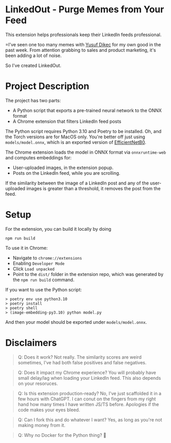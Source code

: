 # LinkedOut - Purge Memes from Your Feed

This extension helps professionals keep their LinkedIn feeds professional.

=I've seen one too many memes with [Yusuf Dikec](https://www.google.com/search?q=yusuf+dikec&sa=X&sca_esv=f7839580003801af&sca_upv=1&sxsrf=ADLYWIKqjy8VveYuINKIuDn8h4r3fS6zHw:1722785722145&udm=2&fbs=AEQNm0Aa4sjWe7Rqy32pFwRj0UkWfbQph1uib-VfD_izZO2Y5sC3UdQE5x8XNnxUO1qJLaQR2rwhLa89xym2ORbEZb-gP1zIcrSJSb5m5VLWXlSjIaIG1x3OUX72o1bhPlysQIw2wexIfjr9hIq56rRLI7yjvrm-eU2rldmMeoWofpb8CbZ_Suo&ved=2ahUKEwjr9vf31NuHAxXNhP0HHVmCB8EQtKgLegQIAhAG&biw=1920&bih=934&dpr=1) for my own good in the past week. From attention grabbing to sales and product marketing, it's been adding a lot of noise.

So I've created LinkedOut.

# Project Description

The project has two parts: 
- A Python script that exports a pre-trained neural network to the ONNX format
- A Chrome extension that filters LinkedIn feed posts

The Python script requires Python 3.10 and Poetry to be installed. Oh, and the Torch versions are for MacOS only. You're better off just using `models/model.onnx`, which is an exported version of [EfficientNetB0](https://pytorch.org/vision/main/models/generated/torchvision.models.efficientnet_b0.html).

The Chrome extension loads the model in ONNX format via `onnxruntime-web` and computes embeddings for:
- User-uploaded images, in the extension popup.
- Posts on the LinkedIn feed, while you are scrolling.

If the similarity between the image of a LinkedIn post and any of the user-uploaded images is greater than a threshold, it removes the post from the feed.


# Setup

For the extension, you can build it locally by doing
```
npm run build
```
To use it in Chrome:
- Navigate to `chrome://extensions`
- Enabling `Developer Mode`
- Click `Load unpacked`
- Point to the `dist/` folder in the extension repo, which was generated by the `npm run build` command.

If you want to use the Python script:
```
> poetry env use python3.10
> poetry install
> poetry shell
> (image-embedding-py3.10) python model.py
```

And then your model should be exported under `models/model.onnx`.

# Disclaimers

> Q: Does it work?
Not really. The similarity scores are weird sometimes, I've had both false positives and false negatives.

>Q: Does it impact my Chrome experience?
You will probably have small delay/lag when loading your LinkedIn feed. This also depends on your resoruces.

>Q: Is this extension production-ready?
No, I've just scaffolded it in a few hours with ChatGPT. I can conut on the fingers from my right hand how many times I have written JS/TS before. Apologies if the code makes your eyes bleed.

>Q: Can I fork this and do whatever I want?
Yes, as long as you're not making money from it.

>Q: Why no Docker for the Python thing?
:shrug: 